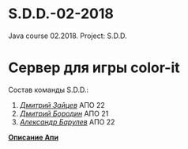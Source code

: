# S.D.D.-02-2018
Java course 02.2018. Project: S.D.D.

<h1>Сервер для игры color-it</h1>

Состав команды S.D.D.:
1) <a href="https://github.com/HaseProgram" style="font-style: italic;">Дмитрий Зайцев</a> АПО 22
2) <a href="https://github.com/BorodinDmitriy" style="font-style: italic;">Дмитрий Бородин</a> АПО 21
3) <a href="https://github.com/HustonMmmavr" style="font-style: italic;">Александр Барулев</a> АПО 22

<a href="https://app.swaggerhub.com/apis/HustonMmmavr/S.D.D.api/" style="font-weight: bold">Описание Апи</a>
